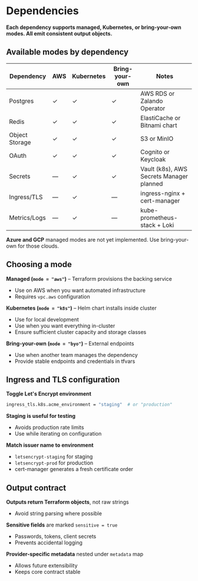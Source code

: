# Dependencies

**Each dependency supports managed, Kubernetes, or bring-your-own modes. All emit consistent output objects.**

## Available modes by dependency

| Dependency | AWS | Kubernetes | Bring-your-own | Notes |
|------------|-----|------------|----------------|-------|
| Postgres | ✓ | ✓ | ✓ | AWS RDS or Zalando Operator |
| Redis | ✓ | ✓ | ✓ | ElastiCache or Bitnami chart |
| Object Storage | ✓ | ✓ | ✓ | S3 or MinIO |
| OAuth | ✓ | ✓ | ✓ | Cognito or Keycloak |
| Secrets | — | ✓ | ✓ | Vault (k8s), AWS Secrets Manager planned |
| Ingress/TLS | — | ✓ | — | ingress-nginx + cert-manager |
| Metrics/Logs | — | ✓ | — | kube-prometheus-stack + Loki |

**Azure and GCP** managed modes are not yet implemented. Use bring-your-own for those clouds.

## Choosing a mode

**Managed (`mode = "aws"`)** – Terraform provisions the backing service
- Use on AWS when you want automated infrastructure
- Requires `vpc.aws` configuration

**Kubernetes (`mode = "k8s"`)** – Helm chart installs inside cluster
- Use for local development
- Use when you want everything in-cluster
- Ensure sufficient cluster capacity and storage classes

**Bring-your-own (`mode = "byo"`)** – External endpoints
- Use when another team manages the dependency
- Provide stable endpoints and credentials in tfvars

## Ingress and TLS configuration

**Toggle Let's Encrypt environment**
```bash
ingress_tls.k8s.acme_environment = "staging"  # or "production"
```

**Staging is useful for testing**
- Avoids production rate limits
- Use while iterating on configuration

**Match issuer name to environment**
- `letsencrypt-staging` for staging
- `letsencrypt-prod` for production
- cert-manager generates a fresh certificate order

## Output contract

**Outputs return Terraform objects**, not raw strings
- Avoid string parsing where possible

**Sensitive fields** are marked `sensitive = true`
- Passwords, tokens, client secrets
- Prevents accidental logging

**Provider-specific metadata** nested under `metadata` map
- Allows future extensibility
- Keeps core contract stable
